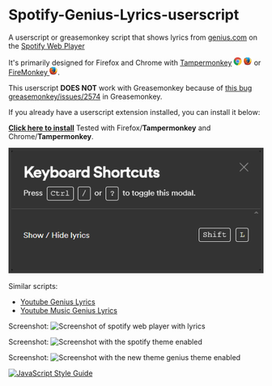 # Spotify-Genius-Lyrics-userscript
A userscript or greasemonkey script that shows lyrics from [genius.com](https://genius.com/) on the [Spotify Web Player](https://open.spotify.com/)

It's primarily designed for Firefox and Chrome with
[Tampermonkey](https://www.tampermonkey.net/) [![Chrome logo](https://raw.githubusercontent.com/OpenUserJS/OpenUserJS.org/master/public/images/ua/chrome16.png)](https://chrome.google.com/webstore/detail/tampermonkey/dhdgffkkebhmkfjojejmpbldmpobfkfo) [![Firefox logo](https://raw.githubusercontent.com/OpenUserJS/OpenUserJS.org/master/public/images/ua/firefox16.png)](https://addons.mozilla.org/en-US/firefox/addon/tampermonkey/)
or
[FireMonkey ![Firefox logo](https://raw.githubusercontent.com/OpenUserJS/OpenUserJS.org/master/public/images/ua/firefox16.png)](https://addons.mozilla.org/en-US/firefox/addon/firemonkey/).

This userscript **DOES NOT** work with Greasemonkey because of [this bug greasemonkey/issues/2574](https://github.com/greasemonkey/greasemonkey/issues/2574) in Greasemonkey.

If you already have a userscript extension installed, you can install it below:

[**Click here to install**](https://greasyfork.org/scripts/377439-spotify-genius-lyrics/code/Spotify%20Genius%20Lyrics.user.js) 
Tested with Firefox/**Tampermonkey** and Chrome/**Tampermonkey**.

![Keyboard shortcut](keyboard.png)

Similar scripts:
*   [Youtube Genius Lyrics](https://github.com/cvzi/Youtube-Genius-Lyrics-userscript)
*   [Youtube Music Genius Lyrics](https://github.com/cvzi/Youtube-Music-Genius-Lyrics-userscript)

Screenshot:
![Screenshot of spotify web player with lyrics](screenshot.png)

Screenshot:
![Screenshot with the spotify theme enabled](screenshotReactSpotifyTheme.png)

Screenshot:
![Screenshot with the new theme genius theme enabled](screenshotReactGeniusTheme.png)

[![JavaScript Style Guide](https://img.shields.io/badge/code_style-standard-brightgreen.svg)](https://standardjs.com)
